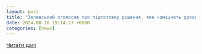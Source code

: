 ```yaml
---
layout: post
title: "Зеленський оголосив про підготовку рішення, яке «зміцнить духовну незалежність»"
date: 2024-08-10 19:14:27 +0000
categories: [news]
---
```


[Читати далі](https://hromadske.ua/polityka/229283-zelenskyy-oholosyv-pro-pidhotovku-rishennia-iake-zmitsnyt-dukhovnu-nezaleznist)
